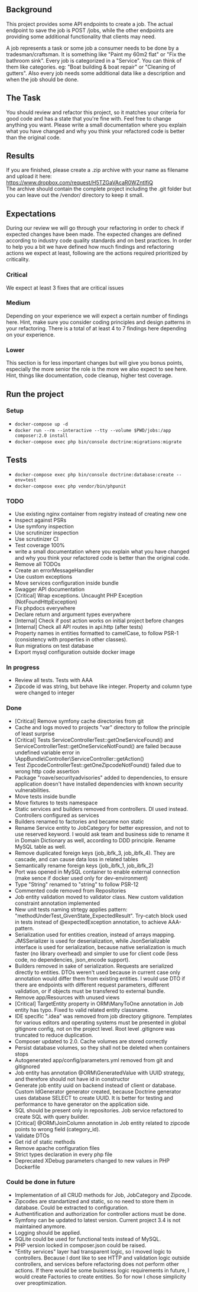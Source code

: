 ## Background
This project provides some API endpoints to create a job. The actual endpoint to save the job is POST /jobs, 
while the other endpoints are providing some additional functionality that clients may need.

A job represents a task or some job a consumer needs to be done by a tradesman/craftsman.
It is something like "Paint my 60m2 flat" or "Fix the bathroom sink".
Every job is categorized in a "Service". You can think of them like categories. eg: "Boat building & boat repair" or "Cleaning of gutters".
Also every job needs some additional data like a description and when the job should be done.

## The Task
You should review and refactor this project, so it matches your criteria for good code and has a state that you're fine with. 
Feel free to change anything you want.
Please write a small documentation where you explain what you have changed and why you think your refactored code is better than the original code.

## Results
If you are finished, please create a .zip archive with your name as filename and upload it here:
https://www.dropbox.com/request/H5TZGaVAcaR0WZntIfiQ  
The archive should contain the complete project including the .git folder but you can leave out the /vendor/ directory to keep it small.

## Expectations
During our review we will go through your refactoring in order to check if expected changes have been made. The expected changes are defined according to industry code quality standards and on best practices. In order to help you a bit we have defined how much findings and refactoring actions we expect at least, following are the actions required prioritized by criticality.

### Critical
We expect at least 3 fixes that are critical issues

### Medium
Depending on your experience we will expect a certain number of findings here.
Hint, make sure you consider coding principles and design patterns in your refactoring.
There is a total of at least 4 to 7 findings here depending on your experience.

### Lower
This section is for less important changes but will give you bonus points, especially the more senior the role is the more we also expect to see here.
Hint, things like documentation, code cleanup, higher test coverage.


## Run the project
### Setup
- `docker-compose up -d`
- `docker run --rm --interactive --tty --volume $PWD/jobs:/app composer:2.0 install`
- `docker-compose exec php bin/console doctrine:migrations:migrate`

## Tests
- `docker-compose exec php bin/console doctrine:database:create --env=test`
- `docker-compose exec php vendor/bin/phpunit`

### TODO
* Use existing nginx container from registry instead of creating new one
* Inspect against PSRs
* Use symfony inspection
* Use scrutinizer inspection
* Use scrutinizer CI
* Test coverage 100%
* write a small documentation where you explain what you have changed and why you think your refactored code is better than the original code.
* Remove all TODOs
* Create an errorMessageHandler
* Use custom exceptions
* Move services configuration inside bundle
* Swagger API documentation
* [Critical] Wrap exceptions. Uncaught PHP Exception (NotFoundHttpException)
* Fix phpdocs everywhere
* Declare return and argument types everywhere
* [Internal] Check if post action works on initial project before changes
* [Internal] Check all API routes in api.http (after tests)
* Property names in entities formatted to camelCase, to follow PSR-1 (consistency with properties in other classes).
* Run migrations on test database
* Export mysql configuration outside docker image

### In progress
* Review all tests. Tests with AAA
* Zipcode id was string, but behave like integer. Property and column type were changed to integer

### Done
* [Critical] Remove symfony cache directories from git
* Cache and logs moved to projects "var" directory to follow the principle of least surprise
* [Critical] Tests ServiceControllerTest::getOneServiceFound() and ServiceControllerTest::getOneServiceNotFound() are failed because undefined variable error in \AppBundle\Controller\ServiceController::getAction()
* Test ZipcodeControllerTest::getOneZipcodeNotFound() failed due to wrong http code assertion
* Package "roave/securityadvisories" added to dependencies, to ensure application doesn't have installed dependencies with known security vulnerabilities.
* Move tests inside bundle
* Move fixtures to tests namespace
* Static services and builders removed from controllers. DI used instead. Controllers configured as services
* Builders renamed to factories and became non static
* Rename Service entity to JobCategory for better expression, and not to use reserved keyword. I would ask team and business side to rename it in Domain Dictionary as well, according to DDD principle. Rename MySQL table as well.
* Remove duplicated foreign keys (job_ibfk_3, job_ibfk_4). They are cascade, and can cause data loss in related tables
* Semantically rename foreign keys (job_ibfk_1, job_ibfk_2)
* Port was opened in MySQL container to enable external connection (make sence if docker used only for dev-environment)
* Type "String" renamed to "string" to follow PSR-12
* Commented code removed from Repositories
* Job entity validation moved to validator class. New custom validation constraint annotation implemented
* New unit tests naming strtegy applies pattern: "methodUnderTest_GivenState_ExpectedResult". Try-catch block used in tests instead of @expectedException annotation, to achieve AAA-pattern.
* Serialization used for entities creation, instead of arrays mapping. JMSSerializer is used for deserialization, while JsonSerializable interface is used for serialization, because native serialization is much faster (no library overhead) and simpler to use for client code (less code, no dependencies, json_encode support).
* Builders removed in sake of serialization. Requests are serialized directly to entities. DTOs weren't used because in current case only annotation would differ them from existing entities. I would use DTO if there are endpoints with different request parameters, different validation, or if objects must be transfered to external bundle.  
* Remove app/Resources with unused views
* [Critical] TargetEntity property in ORM\ManyToOne annotation in Job entity has typo. Fixed to valid related entity classname.
* IDE specific ".idea" was removed from job directory gitignore. Templates for various editors and operating systems must be presented in global gitignore config, not on the project level. Root level .gitignore was truncated to reduce duplication.
* Composer updated to 2.0. Cache volumes are stored correctly
* Persist database volumes, so they shall not be deleted when containers stops
* Autogenerated app/config/parameters.yml removed from git and gitignored
* Job entity has annotation @ORM\GeneratedValue with UUID strategy, and therefore should not have id in constructor
* Generate job entity uuid on backend instead of client or database. Custom IdGenerator generator created, because Doctrine generator uses database SELECT to create UUID. It is better for testing and performance to have generator on the application side.
* SQL should be present only in repositories. Job service refactored to create SQL with query builder.
* [Critical] @ORM\JoinColumn annotation in Job entity related to zipcode points to wrong field (category_id).
* Validate DTOs
* Get rid of static methods
* Remove apache configuration files
* Strict types declaration in every php file
* Deprecated XDebug parameters changed to new values in PHP Dockerfile

### Could be done in future
* Implementation of all CRUD methods for Job, JobCategory and Zipcode.
* Zipcodes are standartized and static, so no need to store them in database. Could be extracted to configuration.
* Authentification and authorization for controller actions must be done.
* Symfony can be updated to latest version. Current project 3.4 is not maintained anymore.
* Logging should be applied.
* SQLite could be used for functional tests instead of MySQL.
* PHP version locked in composer.json could be raised.
* "Entity services" layer had transparent logic, so I moved logic to controllers. Because I dont like to see HTTP and validation logic outside controllers, and services before refactoring does not perform other actions. If there would be some buisiness logic requirements in future, I would create Factories to create entities. So for now I chose simplicity over preoptimization.
